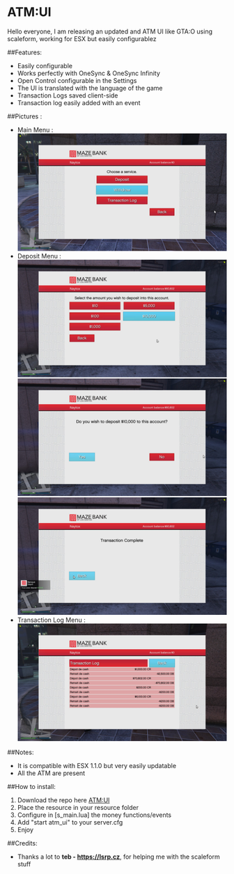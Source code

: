# ATM:UI

Hello everyone, I am releasing an updated and ATM UI like GTA:O using scaleform, working for ESX but easily configurablez

##Features:
* Easily configurable
* Works perfectly with OneSync & OneSync Infinity
* Open Control configurable in the Settings
* The UI is translated with the language of the game
* Transaction Logs saved client-side
* Transaction log easily added with an event

##Pictures :
* Main Menu : 
![main](pictures/mainMenu.jpg)
* Deposit Menu : 
![depositMenu](pictures/depositMenu.jpg)
![depositMenu2](pictures/depositMenu2.jpg)
![depositMenu3](pictures/depositMenu3.jpg)
* Transaction Log Menu : 
![transactionLog](pictures/transactionLog.jpg)


##Notes:
* It is compatible with ESX 1.1.0 but very easily updatable
* All the ATM are present

##How to install:
1. Download the repo here [ATM:UI](https://github.com/Naytoxp/atm_ui)
2. Place the resource in your resource folder
3. Configure in [s_main.lua] the money functions/events
4. Add "start atm_ui" to your server.cfg
5. Enjoy

##Credits:
* Thanks a lot to **teb - https://lsrp.cz**, for helping me with the scaleform stuff
